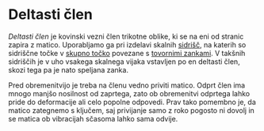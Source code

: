 # Deltasti člen

_Deltasti člen_ je kovinski vezni člen trikotne oblike, ki se na eni od stranic zapira z matico. Uporabljamo ga pri izdelavi skalnih [sidrišč](sidrisce), na katerih so sidriščne točke v [skupno točko](skupna-tocka) povezane s [tovornimi zankami](tovorna-zanka). V takšnih sidriščih je v uho vsakega skalnega vijaka vstavljen po en deltasti člen, skozi tega pa je nato speljana zanka.

Pred obremenitvijo je treba na členu vedno priviti matico. Odprt člen ima mnogo manjšo nosilnost od zaprtega, zato ob obremenitvi odprtega lahko pride do deformacije ali celo popolne odpovedi. Prav tako pomembno je, da matico zategnemo s ključem, saj privijanje samo z roko pogosto ni dovolj in se matica ob vibracijah sčasoma lahko sama odvije.
